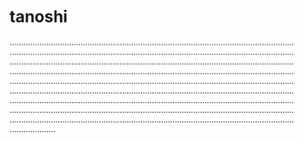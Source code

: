 # tanoshi
................................................................................................................................................................................................................................................................................................................................................................................................................................................................................................................................................................................................................................................................................................................................................................................................................................................................................................................................................................................................................................................................................................................................................................................